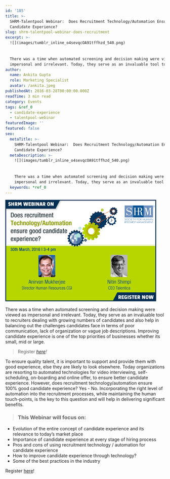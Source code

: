 ```yaml
---
id: '185'
title: >-
  SHRM-Talentpool Webinar:  Does Recruitment Technology/Automation Ensure Good
  Candidate Experience?
slug: shrm-talentpool-webinar-does-recruitment
excerpt: >-
  ![](images/tumblr_inline_o4sevqcOA91tffhzd_540.png)


  There was a time when automated screening and decision making were viewed as
  impersonal and irrelevant. Today, they serve as an invaluable tool to...
author:
  name: Ankita Gupta
  role: Marketing Specialist
  avatar: /ankita.jpeg
publishedAt: 2016-03-28T00:00:00.000Z
readTime: 3 min read
category: Events
tags: &ref_0
  - candidate-experience
  - talentpool-webinar
featuredImage: ''
featured: false
seo:
  metaTitle: >-
    SHRM-Talentpool Webinar:  Does Recruitment Technology/Automation Ensure Good
    Candidate Experience?
  metaDescription: >-
    ![](images/tumblr_inline_o4sevqcOA91tffhzd_540.png)


    There was a time when automated screening and decision making were viewed as
    impersonal and irrelevant. Today, they serve as an invaluable tool to...
  keywords: *ref_0
---
```


![](images/tumblr_inline_o4sevqcOA91tffhzd_540.png)

There was a time when automated screening and decision making were viewed as impersonal and irrelevant. Today, they serve as an invaluable tool to recruiters dealing with growing numbers of candidates and also help in balancing out the challenges candidates face in terms of poor communication, lack of organization or vague job descriptions. Improving candidate experience is one of the top priorities of businesses whether its small, mid or large.

> Register _[here](https://www.thetalentpool.ai/)!_<!--more-->

To ensure quality talent, it is important to support and provide them with good experience, else they are likely to look elsewhere. Today organizations are resorting to automated technologies for video interviewing, self-scheduling, on-boarding and online offer, to ensure better candidate experience. However, does recruitment technology/automation ensure 100% good candidate experience? Yes - No. Incorporating the right level of automation into the recruitment processes, while maintaining the human touch-points, is the key to this question and will help in delivering significant benefits.

> ### **This Webinar will focus on:**

- Evolution of the entire concept of candidate experience and its relevance to today’s market place
- Importance of candidate experience at every stage of hiring process
- Pros and cons of using recruitment technology / automation for candidate experience
- How to improve candidate experience through technology?
- Some of the best practices in the industry

Register [here](https://www.thetalentpool.ai/)!

<script type="application/ld+json"><br /> { "@context": "http://schema.org",<br /> "@type": "BlogPosting",<br /> "mainEntityOfPage": {<br /> "@type": "WebPage",<br /> "@id": "https://www.thetalentpool.ai/"<br /> },<br /> "headline": "SHRM-Talentpool Webinar: Does Recruitment Technology/Automation Ensure Good Candidate Experience?",<br /> "alternativeHeadline": "There was a time when automated screening and decision making were viewed as impersonal and<br /> irrelevant.",<br /> "award": "",<br /> "image": {<br /> "@type": "ImageObject",<br /> "url":"https://www.thetalentpool.ai/images/logo.png",<br /> "height": 800,<br /> "width": 800},<br /> "editor": "Talent Pool",<br /> "genre": "Events",<br /> "keywords": "Recruiting Software, Employment,Recruitment Technology,Talentpool Webinar",<br /> "wordcount": "331",<br /> "publisher": {<br /> "@type": "Organization",<br /> "name": "Talent Pool",<br /> "logo": {<br /> "@type": "ImageObject",<br /> "url": "https://www.thetalentpool.ai/images/logo.png",<br /> "width": 600,<br /> "height": 60<br /> }<br /> },<br /> "url": "https://www.thetalentpool.ai/shrm-talentpool-webinar-does-recruitment/",<br /> "datePublished": "2016-03-28",<br /> "dateCreated": "2016-03-28",<br /> "dateModified": "2016-03-28",<br /> "description": "here was a time when automated screening and decision making were viewed as impersonal andirrelevant. Today, they serve as an invaluable tool to recruiters dealing with growing numbers of candidates and also help in balancing out the challenges candidates face in terms of poor communication, lack of organization or vague job descriptions. Improving candidate experience is one of the top priorities of businesses whether its small, mid or large.<br /> Register here!<br /> To ensure quality talent, it is important to support and provide them with good experience, else they are likely to look elsewhere. Today organizations are resorting to automated technologies for video interviewing, self-scheduling, on-boarding and online offer, to ensure better candidate experience. However, does recruitment technology/automation ensure 100% good candidate experience? Yes – No. Incorporating the right level of automation into the recruitment processes, while maintaining the human touch-points, is the key to this question and will help in delivering significant benefits.<br /> This Webinar will focus on:<br /> Evolution of the entire concept of candidate experience and its relevance to today’s market place<br /> Importance of candidate experience at every stage of hiring process<br /> Pros and cons of using recruitment technology / automation for candidate experience<br /> How to improve candidate experience through technology?<br /> Some of the best practices in the industry<br /> Register here!",<br /> "author": {<br /> "@type": "Organization",<br /> "name": "Admin"<br /> }<br /> }<br /></script>
